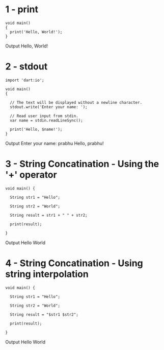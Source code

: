 # 1 - print

```
void main() 
{
  print('Hello, World!');
}
```

Output
Hello, World!

# 2 - stdout

```
import 'dart:io';

void main() 
{
  
  // The text will be displayed without a newline character.
  stdout.write('Enter your name: ');
  
  // Read user input from stdin.
  var name = stdin.readLineSync();

  print('Hello, $name!');
}
```

Output
Enter your name: prabhu
Hello, prabhu!

# 3 - String Concatination - Using the '+' operator

```
void main() {
  
  String str1 = "Hello";

  String str2 = "World";

  String result = str1 + " " + str2;

  print(result);

}
```

Output
Hello World

# 4 - String Concatination - Using string interpolation

```
void main() {
  
  String str1 = "Hello";

  String str2 = "World";

  String result = "$str1 $str2";

  print(result);

}
```


Output
Hello World

